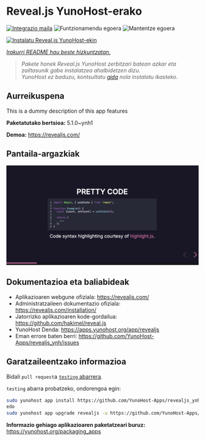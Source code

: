 <!--
Ohart ongi: README hau automatikoki sortu da <https://github.com/YunoHost/apps/tree/master/tools/readme_generator>ri esker
EZ editatu eskuz.
-->

# Reveal.js YunoHost-erako

[![Integrazio maila](https://apps.yunohost.org/badge/integration/revealjs)](https://ci-apps.yunohost.org/ci/apps/revealjs/)
![Funtzionamendu egoera](https://apps.yunohost.org/badge/state/revealjs)
![Mantentze egoera](https://apps.yunohost.org/badge/maintained/revealjs)

[![Instalatu Reveal.js YunoHost-ekin](https://install-app.yunohost.org/install-with-yunohost.svg)](https://install-app.yunohost.org/?app=revealjs)

*[Irakurri README hau beste hizkuntzatan.](./ALL_README.md)*

> *Pakete honek Reveal.js YunoHost zerbitzari batean azkar eta zailtasunik gabe instalatzea ahalbidetzen dizu.*  
> *YunoHost ez baduzu, kontsultatu [gida](https://yunohost.org/install) nola instalatu ikasteko.*

## Aurreikuspena

This is a dummy description of this app features


**Paketatutako bertsioa:** 5.1.0~ynh1

**Demoa:** <https://revealjs.com/>

## Pantaila-argazkiak

![Reveal.js(r)en pantaila-argazkia](./doc/screenshots/screenshot.png)

## Dokumentazioa eta baliabideak

- Aplikazioaren webgune ofiziala: <https://revealjs.com/>
- Administratzaileen dokumentazio ofiziala: <https://revealjs.com/installation/>
- Jatorrizko aplikazioaren kode-gordailua: <https://github.com/hakimel/reveal.js>
- YunoHost Denda: <https://apps.yunohost.org/app/revealjs>
- Eman errore baten berri: <https://github.com/YunoHost-Apps/revealjs_ynh/issues>

## Garatzaileentzako informazioa

Bidali `pull request`a [`testing` abarrera](https://github.com/YunoHost-Apps/revealjs_ynh/tree/testing).

`testing` abarra probatzeko, ondorengoa egin:

```bash
sudo yunohost app install https://github.com/YunoHost-Apps/revealjs_ynh/tree/testing --debug
edo
sudo yunohost app upgrade revealjs -u https://github.com/YunoHost-Apps/revealjs_ynh/tree/testing --debug
```

**Informazio gehiago aplikazioaren paketatzeari buruz:** <https://yunohost.org/packaging_apps>
